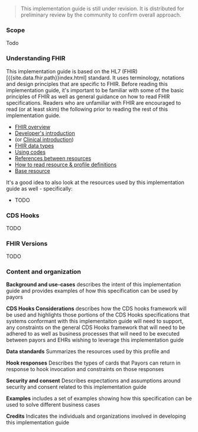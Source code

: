 <blockquote class="stu-note">
This implementation guide is still under revision.  It is distributed for preliminary review by the community to confirm overall approach.
</blockquote>

### Scope
Todo

### Understanding FHIR

This implementation guide is based on the HL7 (FHIR)[{{site.data.fhir.path}}index.html] standard.  It uses terminology, notations and design principles that are
specific to FHIR.  Before reading this implementation guide, it's important to be familiar with some of the basic principles of FHIR as well
as general guidance on how to read FHIR specifications.  Readers who are unfamiliar with FHIR are encouraged to read (or at least skim) the following
prior to reading the rest of this implementation guide.

* [FHIR overview]({{site.data.fhir.path}}overview.html)
* [Developer's introduction]({{site.data.fhir.path}}overview-dev.html)
* (or [Clinical introduction]({{site.data.fhir.path}}overview-clinical.html))
* [FHIR data types]({{site.data.fhir.path}}datatypes.html)
* [Using codes]({{site.data.fhir.path}}terminologies.html)
* [References between resources]({{site.data.fhir.path}}references.html)
* [How to read resource & profile definitions]({{site.data.fhir.path}}formats.html)
* [Base resource]({{site.data.fhir.path}}resource.html)

It's a good idea to also look at the resources used by this implementation guide as well - specifically:
* TODO

### CDS Hooks

TODO

### FHIR Versions

TODO

### Content and organization

**Background and use-cases** describes the intent of this implementation guide and provides examples of how this specification can be used by payors

**CDS Hooks Considerations** describes how the CDS hooks framework will be used and highlights those portions of the CDS Hooks specifications that systems conformant with this implementaiton guide will need to support, any constraints on the general CDS Hooks framework that will need to be adhered to as well as business processes that will need to be executed between payors and EHRs wishing to leverage this implementation guide

**Data standards** Summarizes the resources used by this profile and 

**Hook responses** Describes the types of cards that Payors can return in response to hook invocation and constraints on those responses

**Security and consent** Describes expectations and assumptions around security and consent related to this implementation guide

**Examples** includes a set of examples showing how this specification can be used to solve different business cases

**Credits** Indicates the individuals and organizations involved in developing this implementation guide
